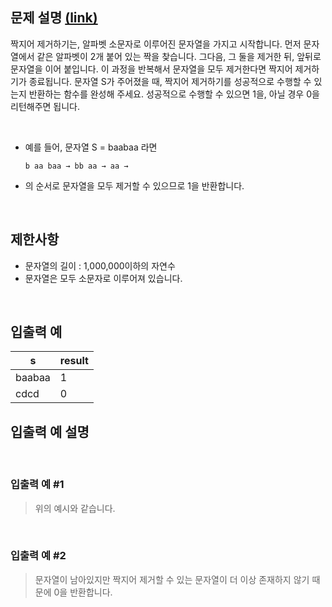 ## 문제 설명 [(link)](https://school.programmers.co.kr/learn/courses/30/lessons/12973?language=javascript)

짝지어 제거하기는, 알파벳 소문자로 이루어진 문자열을 가지고 시작합니다. 먼저 문자열에서 같은 알파벳이 2개 붙어 있는 짝을 찾습니다. 그다음, 그 둘을 제거한 뒤, 앞뒤로 문자열을 이어 붙입니다. 이 과정을 반복해서 문자열을 모두 제거한다면 짝지어 제거하기가 종료됩니다. 문자열 S가 주어졌을 때, 짝지어 제거하기를 성공적으로 수행할 수 있는지 반환하는 함수를 완성해 주세요. 성공적으로 수행할 수 있으면 1을, 아닐 경우 0을 리턴해주면 됩니다.

<br>

- 예를 들어, 문자열 S = baabaa 라면

  `b aa baa → bb aa → aa →`

- 의 순서로 문자열을 모두 제거할 수 있으므로 1을 반환합니다.

<br>

## 제한사항

- 문자열의 길이 : 1,000,000이하의 자연수
- 문자열은 모두 소문자로 이루어져 있습니다.

<br>

## 입출력 예

| s      | result |
| ------ | ------ |
| baabaa | 1      |
| cdcd   | 0      |

## 입출력 예 설명

<br>

### 입출력 예 #1

> 위의 예시와 같습니다.

<br>

### 입출력 예 #2

> 문자열이 남아있지만 짝지어 제거할 수 있는 문자열이 더 이상 존재하지 않기 때문에 0을 반환합니다.
